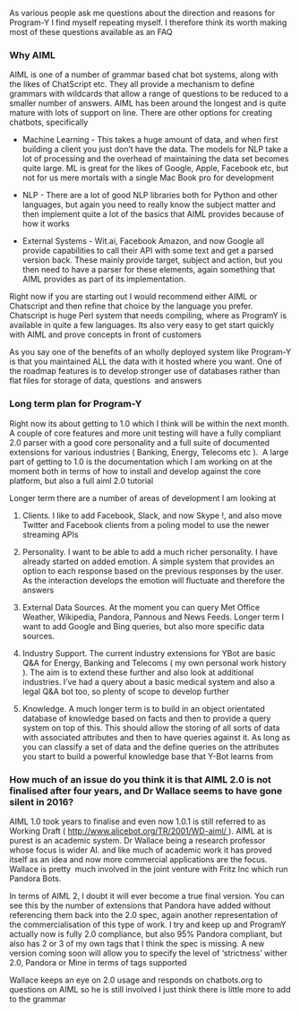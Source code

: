 As various people ask me questions about the direction and reasons for Program-Y I find myself repeating myself. I therefore think its worth making most of these questions available as an FAQ

### Why AIML

AIML is one of a number of grammar based chat bot systems, along with the likes of ChatScript etc. They all provide a mechanism to define grammars with wildcards that allow a range of questions to be reduced to a smaller number of answers. AIML has been around the longest and is quite mature with lots of support on line. There are other options for creating chatbots, specifically

  * Machine Learning - This takes a huge amount of data, and when first building a client you just don’t have the data. The models for NLP take a lot of processing and the overhead of maintaining the data set becomes quite large. ML is great for the likes of Google, Apple, Facebook etc, but not for us mere mortals with a single Mac Book pro for development

  * NLP - There are a lot of good NLP libraries both for Python and other languages, but again you need to really know the subject matter and then implement quite a lot of the basics that AIML provides because of how it works

  * External Systems - Wit.ai, Facebook Amazon, and now Google all provide capabilities to call their API with some text and get a parsed version back. These mainly provide target, subject and action, but you then need to have a parser for these elements, again something that AIML provides as part of its implementation.

Right now if you are starting out I would recommend either AIML or Chatscript and then refine that choice by the language you prefer. Chatscript is huge Perl system that needs compiling, where as ProgramY is available in quite a few languages. Its also very easy to get start quickly with AIML and prove concepts in front of customers

As you say one of the benefits of an wholly deployed system like Program-Y is that you maintained ALL the data with it hosted where you want. One of the roadmap features is to develop stronger use of databases rather than flat files for storage of data, questions  and answers

### Long term plan for Program-Y

Right now its about getting to 1.0 which I think will be within the next month. A couple of core features and more unit testing will have a fully compliant 2.0 parser with a good core personality and a full suite of documented extensions for various industries ( Banking, Energy, Telecoms etc ).  A large part of getting to 1.0 is the documentation which I am working on at the moment both in terms of how to install and develop against the core platform, but also a full aiml 2.0 tutorial

Longer term there are a number of areas of development I am looking at

1) Clients. I like to add Facebook, Slack, and now Skype !, and also move Twitter and Facebook clients from a poling model to use the newer streaming APIs

2) Personality. I want to be able to add a much richer personality. I have already started on added emotion. A simple system that provides an option to each response based on the previous responses by the user. As the interaction develops the emotion will fluctuate and therefore the answers

3) External Data Sources. At the moment you can query Met Office Weather, Wikipedia, Pandora, Pannous and News Feeds. Longer term I want to add Google and Bing queries, but also more specific data sources.

4) Industry Support. The current industry extensions for YBot are basic Q&A for Energy, Banking and Telecoms ( my own personal work history ). The aim is to extend these further and also look at additional industries. I’ve had a query about a basic medical system and also a legal Q&A bot too, so plenty of scope to develop further

5) Knowledge. A much longer term is to build in an object orientated database of knowledge based on facts and then to provide a query system on top of this. This should allow the storing of all sorts of data with associated attributes and then to have queries against it. As long as you can classify a set of data and the define queries on the attributes you start to build a powerful knowledge base that Y-Bot learns from

### How much of an issue do you think it is that AIML 2.0 is not finalised after four years, and Dr Wallace seems to have gone silent in 2016?

AIML 1.0 took years to finalise and even now 1.0.1 is still referred to as Working Draft ( http://www.alicebot.org/TR/2001/WD-aiml/ ). AIML at is purest is an academic system. Dr Wallace being a research professor whose focus is wider AI. and like much of academic work it has proved itself as an idea and now more commercial applications are the focus. Wallace is pretty  much involved in the joint venture with Fritz Inc which run Pandora Bots.

In terms of AIML 2, I doubt it will ever become a true final version. You can see this by the number of extensions that Pandora have added without referencing them back into the 2.0 spec, again another representation of the commercialisation of this type of work. I try and keep up and ProgramY actually now is fully 2.0 compliance, but also 95% Pandora compliant, but also has 2 or 3 of my own tags that I think the spec is missing. A new version coming soon will allow you to specify the level of ‘strictness’ wither 2.0, Pandora or Mine in terms of tags supported

Wallace keeps an eye on 2.0 usage and responds on chatbots.org to questions on AIML so he is still involved I just think there is little more to add to the grammar

